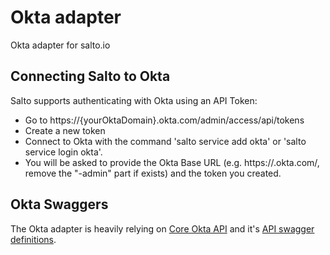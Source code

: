 # Okta adapter

Okta adapter for salto.io

## Connecting Salto to Okta 

Salto supports authenticating with Okta using an API Token:

- Go to https://{yourOktaDomain}.okta.com/admin/access/api/tokens
- Create a new token
- Connect to Okta with the command 'salto service add okta' or 'salto service login okta'.
- You will be asked to provide the Okta Base URL (e.g. https://<something>.okta.com/, remove the "-admin" part if exists) and the token you created.

## Okta Swaggers

The Okta adapter is heavily relying on [Core Okta API](https://developer.okta.com/docs/reference/core-okta-api/) and it's [API swagger definitions](https://github.com/okta/okta-management-openapi-spec/blob/master/resources/spec.yaml).
